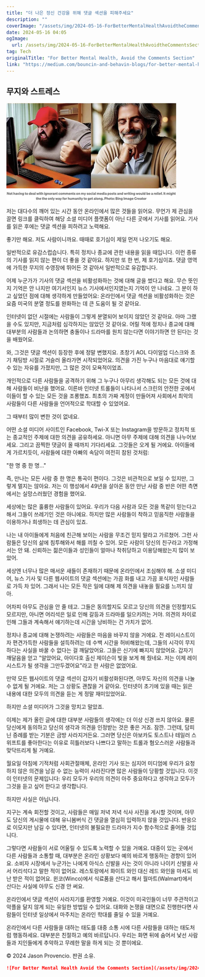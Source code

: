 ```yaml
---
title: "더 나은 정신 건강을 위해 댓글 섹션을 피해주세요"
description: ""
coverImage: "/assets/img/2024-05-16-ForBetterMentalHealthAvoidtheCommentsSection_0.png"
date: 2024-05-16 04:05
ogImage: 
  url: /assets/img/2024-05-16-ForBetterMentalHealthAvoidtheCommentsSection_0.png
tag: Tech
originalTitle: "For Better Mental Health, Avoid the Comments Section"
link: "https://medium.com/bouncin-and-behavin-blogs/for-better-mental-health-avoid-the-comments-section-dd4bb385f81a"
---
```



## 무지와 스트레스

![이미지](/assets/img/2024-05-16-ForBetterMentalHealthAvoidtheCommentsSection_0.png)

저는 대다수의 깨어 있는 시간 동안 온라인에서 많은 것들을 읽어요. 무언가 제 관심을 끌면 링크를 클릭하여 해당 소셜 미디어 플랫폼이 아닌 다른 곳에서 기사를 읽어요. 기사를 읽은 후에는 댓글 섹션을 피하려고 노력해요.

좋기만 해요. 저도 사람이니까요. 때때로 호기심이 제일 먼저 나오기도 해요.



일반적으로 유감스럽습니다. 특히 정치나 종교에 관한 내용을 읽을 때입니다. 이런 종류의 기사를 읽지 않는 편이 더 좋을 것 같아요. 하지만 또 한 번, 제 호기심이죠. 댓글 영역에 가득한 무지의 수영장에 뛰어든 것 같아서 일반적으로 유감합니다.

어제 누군가가 기사의 댓글 섹션을 비활성화하는 것에 대해 글을 썼다고 해요. 무슨 뜻인지 기억은 안 나지만 여기서인지 뉴스 기사에서인지였는지 기억이 안 나네요. 그 분이 하고 싶었던 점에 대해 생각하게 만들었어요:
온라인에서 댓글 섹션을 비활성화하는 것은 요즘 미국의 분열 정도를 완화하는 데 큰 도움이 될 것 같아요.

인터넷이 없던 시절에는 사람들이 그렇게 분열되어 보이지 않았던 것 같아요. 아마 그랬을 수도 있지만, 지금처럼 심각하지는 않았던 것 같아요. 어릴 적에 정치나 종교에 대해 대부분의 사람들과 논의하면 충돌이나 드라마를 원치 않는다면 이야기하면 안 된다는 것을 배웠어요.



와, 그것은 댓글 섹션이 등장한 후에 정말 변했지요. 초창기 AOL 다이얼업 디스크와 초기 채팅방 시절로 거슬러 올라가면 시작되었어요. 의견을 가진 누구나 마음대로 얘기할 수 있는 자유를 가졌지만, 그 많은 것이 모욕적이었죠.

개인적으로 다른 사람들을 공격하기 위해 그 누구나 아무리 생각해도 되는 모든 것에 대해 사람들이 비난을 했어요. 이른바 인터넷 트롤들이 나타나서 스크린의 안전한 곳에서 이들이 할 수 있는 모든 것을 조롱했죠. 최초의 가짜 계정이 만들어져 사회에서 최악의 사람들이 다른 사람들을 언어적으로 학대할 수 있었어요.

그 때부터 많이 변한 것이 없네요.



어떤 소셜 미디어 사이트인 Facebook, Twi-X 또는 Instagram을 방문하고 정치적 또는 종교적인 주제에 대한 의견을 공유하세요. 아니면 아무 주제에 대해 의견을 나누어보세요. 그리고 끔찍한 댓글이 올 때까지 기다리세요. 그것들은 오게 될 거에요. 아이들에게 가르치듯이, 사람들에 대한 아빠의 속담이 여전히 참된 것처럼:

"한 명 중 한 명..."

즉, 만나는 모든 사람 중 한 명은 통곡이 편이다. 그것은 비관적으로 보일 수 있지만, 그렇게 멀지는 않아요. 저는 이 행성에서 49년을 살아온 동안 만난 사람 중 반은 어떤 측면에서는 실망스러웠던 경험을 했어요.

세상에는 많은 훌륭한 사람들이 있어요. 우리가 다음 사람과 모든 것을 똑같이 믿는다고 해서 그들이 쓰레기인 것은 아니에요. 하지만 많은 사람들이 착하고 믿음직한 사람들을 이용하거나 희생하는 데 관심이 있죠.



나는 내 아이들에게 처음에 친근해 보이는 사람을 무조건 믿지 말라고 가르쳤어. 그런 사람들은 당신의 삶에 침투해와서 해를 끼칠 수 있어. 모든 사람이 당신의 친구라고 가정해서는 안 돼. 신뢰하는 젊은이들과 성인들이 얼마나 착취당하고 이용당해왔는지 많이 보았어.

세상엔 너무나 많은 매서운 새들이 존재하기 때문에 온라인에서 조심해야 해. 소셜 미디어, 뉴스 기사 및 다른 웹사이트의 댓글 섹션에는 가끔 화를 내고 가끔 포식자인 사람들로 가득 차 있어. 그래서 나는 모든 작은 일에 대해 제 의견을 내놓을 필요를 느끼지 않아.

어차피 아무도 관심을 안 줄 테고. 그들은 동의할지도 모르고 당신의 의견을 인정할지도 모르지만, 아니면 어리석은 일로 인해 갈등과 드라마를 일으키려는 거야. 의견의 차이로 인해 그들과 계속해서 얘기하는데 시간을 낭비하는 건 가치가 없어.



정치나 종교에 대해 논쟁하려는 사람들은 마음을 바꾸지 않을 거에요. 전 레이시스트이자 편견가득한 사람들을 설득하려는 데 수백 시간을 허비해왔는데, 그들의 시각이 무지하다는 사실을 바꿀 수 없다는 걸 깨달았어요. 그들은 신기에 빠지지 않았어요. 갑자기 깨달음을 얻고 "알았어요, 아이다호 출신 제이슨이 빛을 보게 해 줬네요. 저는 이제 레이시스트가 될 생각을 그만두겠어요"라고 한 사람은 없었어요.

만약 모든 웹사이트의 댓글 섹션이 갑자기 비활성화된다면, 아무도 자신의 의견을 나눌 수 없게 될 거에요. 저는 그 상황도 괜찮을 거 같아요. 인터넷이 초기에 있을 때는 읽은 내용에 대한 모두의 의견을 듣는 게 정말 재미있었어요. 

하지만 소셜 미디어가 그것을 망치고 말았죠. 

이제는 제가 올린 글에 대한 대부분 사람들의 생각에는 더 이상 신경 쓰지 않아요. 물론 당신에게 동의하고 당신의 생각과 의견을 인정받는 것은 좋은 거죠. 잠깐. 그런데, 담피닌 증례를 받는 기분은 금방 사라지거든요. 그러면 당신은 아보카도 토스트나 테일러 스위프트를 좋아한다는 이유로 히틀러보다 나쁘다고 말하는 트롤과 혐오스러운 사람들과 맞닥뜨리게 될 거예요.



월요일 아침에 기적처럼 사회관절매체, 온라인 기사 또는 심지어 미디엄에 우리가 요청하지 않은 의견을 남길 수 없는 능력이 사라진다면 많은 사람들이 당황할 것입니다. 이것이 인터넷의 문제입니다: 우리 모두가 우리의 의견이 아주 중요하다고 생각하고 모두가 그것을 듣고 싶어 한다고 생각합니다.

하지만 사실은 아닙니다.

지구는 계속 회전할 것이고, 사람들은 매일 저녁 저녁 식사 사진을 게시할 것이며, 아무도 당신의 게시물에 대해 유니봄버식 긴 댓글을 열심히 입력하지 않을 것입니다. 반응으로 이모지만 남길 수 있다면, 인터넷의 불필요한 드라마가 지수 함수적으로 줄어들 것입니다.



그렇다면 사람들이 서로 어울릴 수 있도록 노력할 수 있을 거예요. 대중이 있는 곳에서 다른 사람들과 소통할 때, 대부분은 온라인 상황보다 예의 바르게 행동하는 경향이 있어요. 소비자 시장에서 누군가는 나에게 아식스 신발을 사는 것이 아니라 나이키 신발을 사서 어리석다고 말한 적이 없어요. 레스토랑에서 화이트 와인 대신 레드 와인을 마셔도 비난 받은 적이 없어요. 윈코(Winco)에서 식료품을 산다고 해서 월마트(Walmart)에서 산다는 사실에 아무도 신경 안 써요.

온라인에서 댓글 섹션이 사라지기를 환영할 거예요. 이것이 미국인들이 너무 주관적이고 악플을 달지 않게 되는 유일한 방법일 수 있어요. 대화와 논쟁을 대면으로 진행한다면 사람들이 인터넷 일상에서 마주치는 온라인 학대를 줄일 수 있을 거예요.

온라인에서 다른 사람들을 대하는 태도를 대중 소통 시에 다른 사람들을 대하는 태도처럼 행동하세요. 대부분은 친절하고 예의 바르답니다. 우리는 화면 뒤에 숨어서 낯선 사람들과 지인들에게 추악하고 무례한 말을 하게 되는 것 뿐이에요.

© 2024 Jason Provencio. 판권 소유.



```markdown
![For Better Mental Health Avoid the Comments Section](/assets/img/2024-05-16-ForBetterMentalHealthAvoidtheCommentsSection_3.png)
```